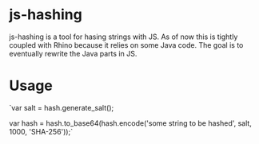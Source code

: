 js-hashing
=============

js-hashing is a tool for hasing strings with JS.
As of now this is tightly coupled with Rhino because it relies on some Java code.
The goal is to eventually rewrite the Java parts in JS.


Usage
=============

`var salt = hash.generate_salt();

var hash = hash.to_base64(hash.encode('some string to be hashed', salt, 1000, 'SHA-256'));`